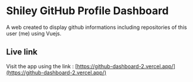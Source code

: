 # Shiley GitHub Profile Dashboard 
A web created to display github informations including repositories of this user (me) using Vuejs.

## Live link
Visit the app using the link : [https://github-dashboard-2.vercel.app/](https://github-dashboard-2.vercel.app/)
